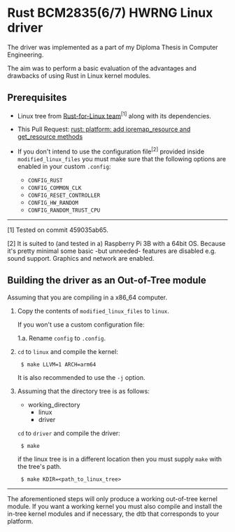 # Rust BCM2835(6/7) HWRNG Linux driver

The driver was implemented as a part of my Diploma Thesis in Computer Engineering.

The aim was to perform a basic evaluation of the advantages and drawbacks of using Rust in Linux kernel modules.

## Prerequisites

* Linux tree from [Rust-for-Linux team](https://github.com/rust-for-linux/linux)<sup>[1]</sup> along with its dependencies.

* This Pull Request: [rust: platform: add ioremap_resource and get_resource methods](https://github.com/Rust-for-Linux/linux/pull/682)

* If you don't intend to use the configuration file<sup>[2]</sup> provided inside `modified_linux_files` you must make sure that the following options are enabled in your custom `.config`:
    * `CONFIG_RUST`
    * `CONFIG_COMMON_CLK`
    * `CONFIG_RESET_CONTROLLER`
    * `CONFIG_HW_RANDOM`
    * `CONFIG_RANDOM_TRUST_CPU`

---

[1] Tested on commit 459035ab65.

[2] It is suited to (and tested in a) Raspberry Pi 3B with a 64bit OS. Because it's pretty minimal some basic -but unneeded- features are disabled e.g. sound support. Graphics and network are enabled.

## Building the driver as an Out-of-Tree module

Assuming that you are compiling in a x86_64 computer.

1. Copy the contents of `modified_linux_files` to `linux`.

    If you won't use a custom configuration file:

    1.a. Rename `config` to `.config`.

3. `cd` to `linux` and compile the kernel:

        $ make LLVM=1 ARCH=arm64

    It is also recommended to use the `-j` option.

4. Assuming that the directory tree is as follows:

    * working_directory
        * linux
        * driver

    `cd` to `driver` and compile the driver:

        $ make

    if the linux tree is in a different location then you must supply `make` with the tree's path.

        $ make KDIR=<path_to_linux_tree>

---

The aforementioned steps will only produce a working out-of-tree kernel module. If you want a working kernel you must also compile and install the in-tree kernel modules and if necessary, the dtb that corresponds to your platform.
